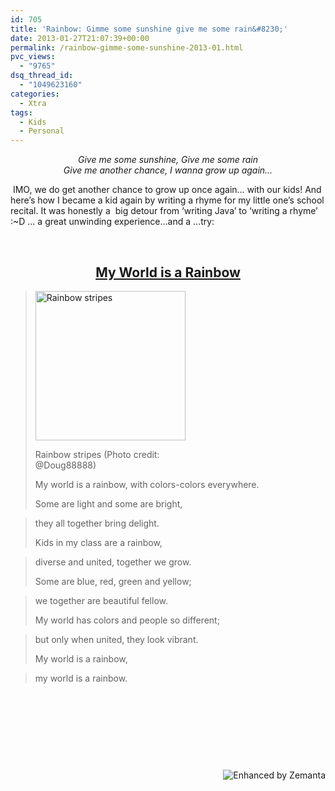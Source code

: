 ```yaml
---
id: 705
title: 'Rainbow: Gimme some sunshine give me some rain&#8230;'
date: 2013-01-27T21:07:39+00:00
permalink: /rainbow-gimme-some-sunshine-2013-01.html
pvc_views:
  - "9765"
dsq_thread_id:
  - "1049623160"
categories:
  - Xtra
tags:
  - Kids
  - Personal
---
```

<p style="text-align: center">
  <em>Give me some sunshine, Give me some rain</em><br /> <em>Give me another chance, I wanna grow up again&#8230;</em>
</p>

 IMO, we do get another chance to grow up once again&#8230; with our kids! And here&#8217;s how I became a kid again by writing a rhyme for my little one&#8217;s school recital. It was honestly a  big detour from &#8216;writing Java&#8217; to &#8216;writing a rhyme&#8217; :~D &#8230; a great unwinding experience&#8230;and a &#8230;try:

&nbsp;

<h2 style="text-align: center">
  <span style="text-decoration: underline">My World is a Rainbow</span>
</h2>

> <div style="max-width: 250px" class="wp-caption aligncenter">
>   <a href="http://www.flickr.com/photos/29468339@N02/5727011975" target="_blank"><img class="zemanta-img-inserted zemanta-img-configured" title="Rainbow stripes" alt="Rainbow stripes" src="http://farm4.static.flickr.com/3014/5727011975_ef167cde03_m.jpg" width="240" height="239" /></a>
>   
>   <p class="wp-caption-text">
>     Rainbow stripes (Photo credit: @Doug88888)
>   </p>
> </div>
> 
> My world is a rainbow, with colors-colors everywhere.
> 
> Some are light and some are bright,
  
> they all together bring delight.
> 
> Kids in my class are a rainbow,
  
> diverse and united, together we grow.
> 
> Some are blue, red, green and yellow;
  
> we together are beautiful fellow.
> 
> My world has colors and people so different;
  
> but only when united, they look vibrant.
> 
> My world is a rainbow,
  
> my world is a rainbow.

&nbsp;

&nbsp;

&nbsp;

&nbsp;

<div class="zemanta-pixie" style="margin-top: 10px;height: 15px">
  <a class="zemanta-pixie-a" title="Enhanced by Zemanta" href="http://www.zemanta.com/?px"><img class="zemanta-pixie-img" style="border: none;float: right" alt="Enhanced by Zemanta" src="http://img.zemanta.com/zemified_e.png?x-id=f6e97b38-4c58-41a9-a116-000bf57af519" /></a>
</div>

